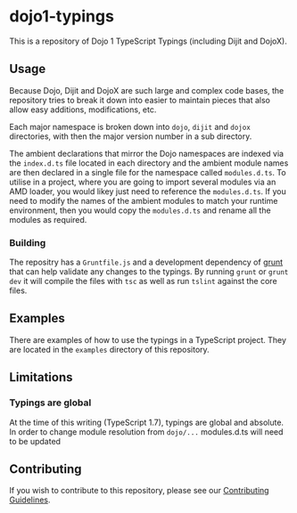 # dojo1-typings

This is a repository of Dojo 1 TypeScript Typings (including Dijit and DojoX).

## Usage

Because Dojo, Dijit and DojoX are such large and complex code bases, the repository
tries to break it down into easier to maintain pieces that also allow easy additions,
modifications, etc.

Each major namespace is broken down into `dojo`, `dijit` and `dojox` directories, with
then the major version number in a sub directory.

The ambient declarations that mirror the Dojo namespaces are indexed via the `index.d.ts`
file located in each directory and the ambient module names are then declared in a single
file for the namespace called `modules.d.ts`.  To utilise in a project, where you are
going to import several modules via an AMD loader, you would likey just need to reference
the `modules.d.ts`.  If you need to modify the names of the ambient modules to match your
runtime environment, then you would copy the `modules.d.ts` and rename all the modules as
required.

### Building

The repositry has a `Gruntfile.js` and a development dependency of [grunt](http://gruntjs.com/)
that can help validate any changes to the typings.  By running `grunt` or `grunt dev` it will
compile the files with `tsc` as well as run `tslint` against the core files.

## Examples

There are examples of how to use the typings in a TypeScript project.  They are located in
the `examples` directory of this repository.

## Limitations

### Typings are global

At the time of this writing (TypeScript 1.7), typings are global and absolute. In order to change module resolution
    from `dojo/...` modules.d.ts will need to be updated

## Contributing

If you wish to contribute to this repository, please see our
[Contributing Guidelines](CONTRIBUTING.md).
